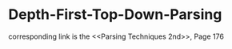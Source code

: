 # Depth-First-Top-Down-Parsing
corresponding link is the &lt;&lt;Parsing Techniques 2nd>>, Page 176
